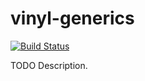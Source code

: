 # vinyl-generics

[![Build Status](https://travis-ci.org/githubuser/vinyl-generics.png)](https://travis-ci.org/githubuser/vinyl-generics)

TODO Description.
